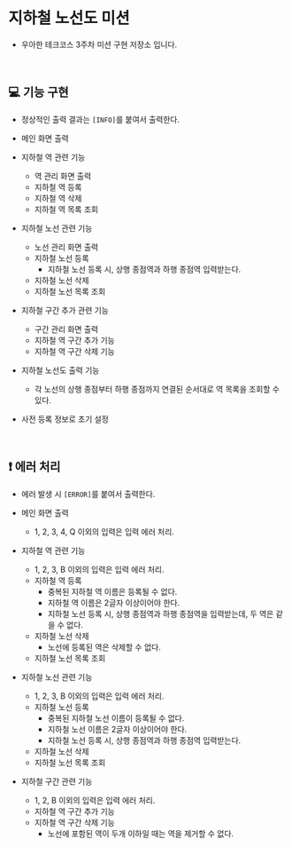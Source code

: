 # 지하철 노선도 미션

- 우아한 테크코스 3주차 미션 구현 저장소 입니다.

<br>

## :computer: 기능 구현

- 정상적인 출력 결과는 ```[INFO]```를 붙여서 출력한다.

- 메인 화면 출력

- 지하철 역 관련 기능
  - 역 관리 화면 출력
  - 지하철 역 등록
  - 지하철 역 삭제
  - 지하철 역 목록 조회
    
- 지하철 노선 관련 기능
  - 노선 관리 화면 출력
  - 지하철 노선 등록
    - 지하철 노선 등록 시, 상행 종점역과 하행 종점역 입력받는다.
  - 지하철 노선 삭제
  - 지하철 노선 목록 조회 
    
- 지하철 구간 추가 관련 기능
  - 구간 관리 화면 출력
  - 지하철 역 구간 추가 기능
  - 지하철 역 구간 삭제 기능
    
- 지하철 노선도 출력 기능
  - 각 노선의 상행 종점부터 하행 종점까지 연결된 순서대로 역 목록을 조회할 수 있다.
  
- 사전 등록 정보로 초기 설정
  
<br>

## :exclamation: 에러 처리

- 에러 발생 시 ```[ERROR]```를 붙여서 출력한다.

- 메인 화면 출력
  - 1, 2, 3, 4, Q 이외의 입력은 입력 에러 처리.

- 지하철 역 관련 기능
  - 1, 2, 3, B 이외의 입력은 입력 에러 처리.
  - 지하철 역 등록
    - 중복된 지하철 역 이름은 등록될 수 없다.
    - 지하철 역 이름은 2글자 이상이어야 한다.
    - 지하철 노선 등록 시, 상행 종점역과 하행 종점역을 입력받는데, 두 역은 같을 수 없다.  
  - 지하철 노선 삭제
    - 노선에 등록된 역은 삭제할 수 없다.
  - 지하철 노선 목록 조회  
    
- 지하철 노선 관련 기능
  - 1, 2, 3, B 이외의 입력은 입력 에러 처리.
  - 지하철 노선 등록
    - 중복된 지하철 노선 이름이 등록될 수 없다.
    - 지하철 노선 이름은 2글자 이상이어야 한다.
    - 지하철 노선 등록 시, 상행 종점역과 하행 종점역 입력받는다.
  - 지하철 노선 삭제
  - 지하철 노선 목록 조회

- 지하철 구간 관련 기능 
  - 1, 2, B 이외의 입력은 입력 에러 처리.
  - 지하철 역 구간 추가 기능
  - 지하철 역 구간 삭제 기능  
    - 노선에 포함된 역이 두개 이하일 때는 역을 제거할 수 없다.
    
    